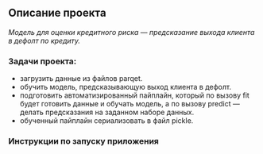 ## Описание проекта
<em> 
Модель для оценки кредитного риска — предсказание выхода клиента в дефолт по кредиту.
</em>

### Задачи проекта:
- загрузить данные из файлов parqet.
- обучить модель, предсказывающую выход клиента в дефолт.
- подготовить автоматизированный пайплайн, который по вызову fit будет готовить данные и обучать модель, а по вызову predict — делать предсказания на заданном наборе данных.
- обученный пайплайн сериализовать в файл pickle.

### Инструкции по запуску приложения

